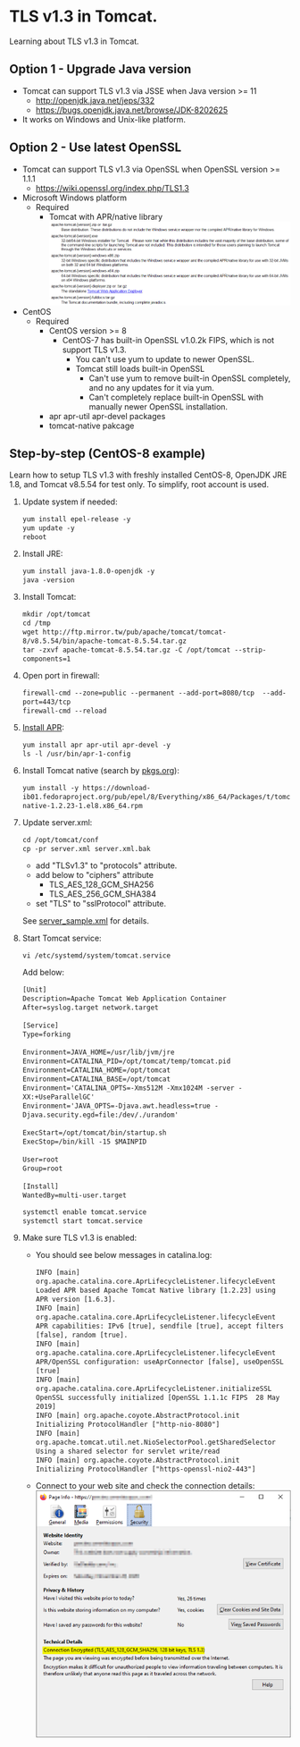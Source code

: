 # TLS v1.3 in Tomcat.
Learning about TLS v1.3 in Tomcat.

## Option 1 - Upgrade Java version
* Tomcat can support TLS v1.3 via JSSE when Java version >= 11
  * http://openjdk.java.net/jeps/332
  * https://bugs.openjdk.java.net/browse/JDK-8202625
* It works on Windows and Unix-like platform.

## Option 2 - Use latest OpenSSL
* Tomcat can support TLS v1.3 via OpenSSL when OpenSSL version >= 1.1.1
  * https://wiki.openssl.org/index.php/TLS1.3
* Microsoft Windows platform
  * Required
    * Tomcat with APR/native library
      ![tomcat_win_version](img/tomcat_win_version.png)
* CentOS
  * Required
    * CentOS version >= 8
      * CentOS-7 has built-in OpenSSL v1.0.2k FIPS, which is not support TLS v1.3.
        * You can't use yum to update to newer OpenSSL.
        * Tomcat still loads built-in OpenSSL
          * Can't use yum to remove built-in OpenSSL completely, and no any updates for it via yum.
          * Can't completely replace built-in OpenSSL with manually newer OpenSSL installation.
    * apr apr-util apr-devel packages
    * tomcat-native pakcage

## Step-by-step (CentOS-8 example)
Learn how to setup TLS v1.3 with freshly installed CentOS-8, OpenJDK JRE 1.8, and Tomcat v8.5.54 for test only.
To simplify, root account is used.
1. Update system if needed:
   ```shell script
   yum install epel-release -y
   yum update -y
   reboot
   ```
1. Install JRE:
   ```shell script
   yum install java-1.8.0-openjdk -y
   java -version
   ```
1. Install Tomcat:
   ```shell script
   mkdir /opt/tomcat
   cd /tmp
   wget http://ftp.mirror.tw/pub/apache/tomcat/tomcat-8/v8.5.54/bin/apache-tomcat-8.5.54.tar.gz
   tar -zxvf apache-tomcat-8.5.54.tar.gz -C /opt/tomcat --strip-components=1
   ```
1. Open port in firewall:
   ```shell script
   firewall-cmd --zone=public --permanent --add-port=8080/tcp  --add-port=443/tcp
   firewall-cmd --reload
   ```
1. [Install APR](https://blog.csdn.net/ClementAD/article/details/47320037):
   ```shell script
   yum install apr apr-util apr-devel -y
   ls -l /usr/bin/apr-1-config
   ```
1. Install Tomcat native (search by [pkgs.org](https://pkgs.org/)):
   ```shell script
   yum install -y https://download-ib01.fedoraproject.org/pub/epel/8/Everything/x86_64/Packages/t/tomcat-native-1.2.23-1.el8.x86_64.rpm
   ```
1. Update server.xml:
   ```shell script
   cd /opt/tomcat/conf
   cp -pr server.xml server.xml.bak
   ```
   * add "TLSv1.3" to "protocols" attribute.
   * add below to "ciphers" attribute
     * TLS_AES_128_GCM_SHA256
     * TLS_AES_256_GCM_SHA384
   * set "TLS" to "sslProtocol" attribute.

   See [server_sample.xml](server_sample.xml) for details.
1. Start Tomcat service:
   ```shell script
   vi /etc/systemd/system/tomcat.service
   ```
   Add below:
   ```
   [Unit]
   Description=Apache Tomcat Web Application Container
   After=syslog.target network.target

   [Service]
   Type=forking

   Environment=JAVA_HOME=/usr/lib/jvm/jre
   Environment=CATALINA_PID=/opt/tomcat/temp/tomcat.pid
   Environment=CATALINA_HOME=/opt/tomcat
   Environment=CATALINA_BASE=/opt/tomcat
   Environment='CATALINA_OPTS=-Xms512M -Xmx1024M -server -XX:+UseParallelGC'
   Environment='JAVA_OPTS=-Djava.awt.headless=true -Djava.security.egd=file:/dev/./urandom'

   ExecStart=/opt/tomcat/bin/startup.sh
   ExecStop=/bin/kill -15 $MAINPID

   User=root
   Group=root

   [Install]
   WantedBy=multi-user.target
   ```
   ```shell script
   systemctl enable tomcat.service
   systemctl start tomcat.service
   ```
1. Make sure TLS v1.3 is enabled:
   * You should see below messages in catalina.log:
     ```
     INFO [main] org.apache.catalina.core.AprLifecycleListener.lifecycleEvent Loaded APR based Apache Tomcat Native library [1.2.23] using APR version [1.6.3].
     INFO [main] org.apache.catalina.core.AprLifecycleListener.lifecycleEvent APR capabilities: IPv6 [true], sendfile [true], accept filters [false], random [true].
     INFO [main] org.apache.catalina.core.AprLifecycleListener.lifecycleEvent APR/OpenSSL configuration: useAprConnector [false], useOpenSSL [true]
     INFO [main] org.apache.catalina.core.AprLifecycleListener.initializeSSL OpenSSL successfully initialized [OpenSSL 1.1.1c FIPS  28 May 2019]
     INFO [main] org.apache.coyote.AbstractProtocol.init Initializing ProtocolHandler ["http-nio-8080"]
     INFO [main] org.apache.tomcat.util.net.NioSelectorPool.getSharedSelector Using a shared selector for servlet write/read
     INFO [main] org.apache.coyote.AbstractProtocol.init Initializing ProtocolHandler ["https-openssl-nio2-443"]
     ```
   * Connect to your web site and check the connection details:
     ![browser_connection_detail](img/browser_connection_detail.png)


